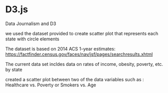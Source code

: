 # D3.js
Data Journalism and D3

we used the dataset provided to create scatter plot that represents each state with circle elements

The dataset is based on 2014 ACS 1-year estimates:
https://factfinder.census.gov/faces/nav/jsf/pages/searchresults.xhtml

The current data set incldes data on rates of income, obesity, poverty, etc. by state

created a scatter plot between two of the data variables such as : Healthcare vs. Poverty or Smokers vs. Age